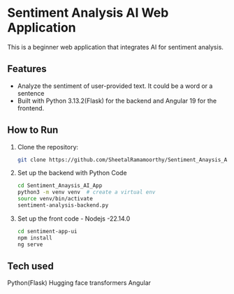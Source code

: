 # Sentiment Analysis AI Web Application

This is a beginner web application that integrates AI for sentiment analysis.

## Features
- Analyze the sentiment of user-provided text. It could be a word or a sentence
- Built with Python 3.13.2(Flask) for the backend and Angular 19 for the frontend.

## How to Run
1. Clone the repository:
   ```bash
   git clone https://github.com/SheetalRamamoorthy/Sentiment_Anaysis_AI_App.git
2. Set up the backend with Python Code 
   ```bash
   cd Sentiment_Anaysis_AI_App
   python3 -m venv venv  # create a virtual env 
   source venv/bin/activate
   sentiment-analysis-backend.py
3. Set up the front code - Nodejs -22.14.0
   ```bash
   cd sentiment-app-ui
   npm install
   ng serve
   
## Tech used
Python(Flask)
Hugging face transformers 
Angular
